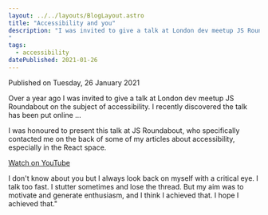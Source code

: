 ```yaml
---
layout: ../../layouts/BlogLayout.astro
title: "Accessibility and you"
description: "I was invited to give a talk at London dev meetup JS Roundabout on the subject of accessibility. I recently discovered the talk has been put online ...
"
tags: 
  - accessibility
datePublished: 2021-01-26
---
```


Published on Tuesday, 26 January 2021

Over a year ago I was invited to give a talk at London dev meetup JS Roundabout on the subject of accessibility. I recently discovered the talk has been put online ...

I was honoured to present this talk at JS Roundabout, who specifically contacted me on the back of some of my articles about accessibility, especially in the React space.

[Watch on YouTube](https://www.youtube.com/watch?v=XdiIOd6wgMg&feature=emb_imp_woyt)

I don't know about you but I always look back on myself with a critical eye. I talk too fast. I stutter sometimes and lose the thread. But my aim was to motivate and generate enthusiasm, and I think I achieved that. I hope I achieved that."